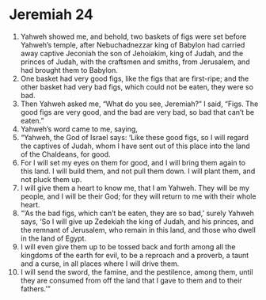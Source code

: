 ﻿
# Jeremiah 24
1. Yahweh showed me, and behold, two baskets of figs were set before Yahweh’s temple, after Nebuchadnezzar king of Babylon had carried away captive Jeconiah the son of Jehoiakim, king of Judah, and the princes of Judah, with the craftsmen and smiths, from Jerusalem, and had brought them to Babylon. 
2. One basket had very good figs, like the figs that are first-ripe; and the other basket had very bad figs, which could not be eaten, they were so bad. 
3. Then Yahweh asked me, “What do you see, Jeremiah?” I said, “Figs. The good figs are very good, and the bad are very bad, so bad that can’t be eaten.” 
4. Yahweh’s word came to me, saying, 
5. “Yahweh, the God of Israel says: ‘Like these good figs, so I will regard the captives of Judah, whom I have sent out of this place into the land of the Chaldeans, for good. 
6. For I will set my eyes on them for good, and I will bring them again to this land. I will build them, and not pull them down. I will plant them, and not pluck them up. 
7. I will give them a heart to know me, that I am Yahweh. They will be my people, and I will be their God; for they will return to me with their whole heart. 
8. “‘As the bad figs, which can’t be eaten, they are so bad,’ surely Yahweh says, ‘So I will give up Zedekiah the king of Judah, and his princes, and the remnant of Jerusalem, who remain in this land, and those who dwell in the land of Egypt. 
9. I will even give them up to be tossed back and forth among all the kingdoms of the earth for evil, to be a reproach and a proverb, a taunt and a curse, in all places where I will drive them. 
10. I will send the sword, the famine, and the pestilence, among them, until they are consumed from off the land that I gave to them and to their fathers.’” 
